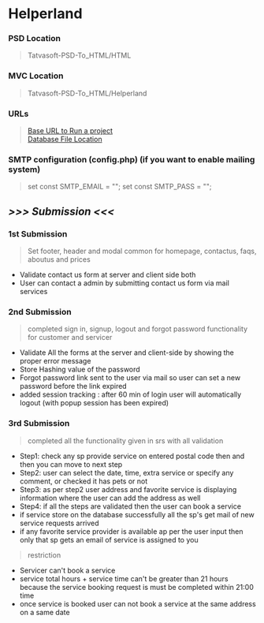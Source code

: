 # Helperland

### PSD Location
> Tatvasoft-PSD-To_HTML/HTML

### MVC Location
> Tatvasoft-PSD-To_HTML/Helperland

### URLs 
> [Base URL to Run a project](http://localhost/Tatvasoft-PSD-TO-HTML/HelperLand/)  
> [Database File Location](https://github.com/SmitBhikadiya/Tatvasoft-PSD-TO-HTML/blob/main/Database/new-helperland.sql)

### SMTP configuration (config.php) (if you want to enable mailing system)
>set const SMTP_EMAIL = "";
>set const SMTP_PASS = ""; 

## ***>>> Submission <<<***
### 1st Submission
  > Set footer, header and modal common for homepage, contactus, faqs, aboutus and prices
  - Validate contact us form at server and client side both
  - User can contact a admin by submitting contact us form via mail services 


### 2nd Submission
> completed sign in, signup, logout and forgot password functionality for customer and servicer
 - Validate All the forms at the server and client-side by showing the proper error message
 - Store Hashing value of the password
 - Forgot password link sent to the user via mail so user can set a new password before the link expired
 - added session tracking : after 60 min of login user will automatically logout (with popup session has been expired)


### 3rd Submission
> completed all the functionality given in srs with all validation
  - Step1: check any sp provide service on entered postal code then and then you can move to next step
  - Step2: user can select the date, time, extra service or specify any comment, or checked it has pets or not 
  - Step3: as per step2 user address and favorite service is displaying information where the user can add the address as well
  - Step4: if all the steps are validated then the user can book a service
  - if service store on the database successfully all the sp's get mail of new service requests arrived
  - if any favorite service provider is available ap per the user input then only that sp gets an email of service is assigned to you 
> restriction
  - Servicer can't book a service
  - service total hours + service time can't be greater than 21 hours because the service booking request is must be completed within 21:00 time
  - once service is booked user can not book a service at the same address on a same date
 
